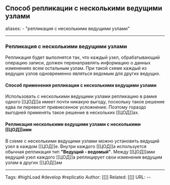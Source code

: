 ## Способ репликации с несколькими ведущими узлами
aliases: 
	- "репликация с несколькими ведущими узлами"

---

### Репликация с несколькими ведущими узлами
Репликация будет выполнятся так, что каждый узел, обрабатывающий операцию записи, должен перенаправлять информацию о данных изменениях всем остальным узлам. При такой схеме каждый из ведущих узлов одновременно являться ведомым для других ведущих.

#### Способ применения репликации с несколькими ведущими узлами

Использовать с несколькими ведущими узлами репликацию в рамке одного [[ЦОД]]а имеет почти никакую выгоду, поскольку такое решение едва ли перевесят привнесенное усложнение. Поэтому гораздо выгодней применять такое решение в нескольких [[ЦОД]]ах.

#### Репликация несколькими ведущими узлами с несколькими  [[ЦОД]]ами

В схеме с несколькими ведущими узлами можно установить ведущий узел в каждом [[ЦОД]]е. Внутри каждого [[ЦОД]]а используется обычная репликация тип **"Ведущий - ведомый"**. Между [[ЦОД]]ами ведущий узел каждого [[ЦОД]]а  реплицирует свои изменения ведущим узлам в других [[ЦОД]]ам

---
Tags: #highLoad #develop #replicatio
Author: [[]]
Related: [[]]
URL: -- 